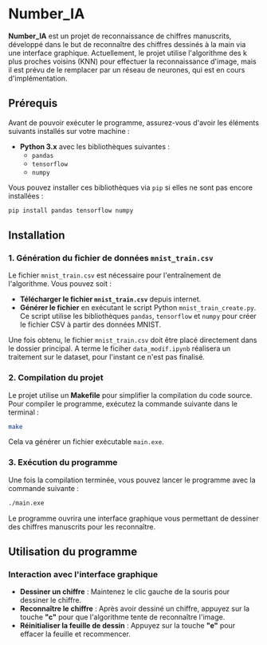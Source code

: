 
# Number_IA

**Number_IA** est un projet de reconnaissance de chiffres manuscrits, développé dans le but de reconnaître des chiffres dessinés à la main via une interface graphique. Actuellement, le projet utilise l'algorithme des k plus proches voisins (KNN) pour effectuer la reconnaissance d'image, mais il est prévu de le remplacer par un réseau de neurones, qui est en cours d'implémentation.

## Prérequis

Avant de pouvoir exécuter le programme, assurez-vous d'avoir les éléments suivants installés sur votre machine :

- **Python 3.x** avec les bibliothèques suivantes :
  - `pandas`
  - `tensorflow`
  - `numpy`

Vous pouvez installer ces bibliothèques via `pip` si elles ne sont pas encore installées :
```bash
pip install pandas tensorflow numpy
```

## Installation

### 1. Génération du fichier de données `mnist_train.csv`

Le fichier `mnist_train.csv` est nécessaire pour l'entraînement de l'algorithme. Vous pouvez soit :

- **Télécharger le fichier `mnist_train.csv`** depuis internet.
- **Générer le fichier** en exécutant le script Python `mnist_train_create.py`. Ce script utilise les bibliothèques `pandas`, `tensorflow` et `numpy` pour créer le fichier CSV à partir des données MNIST.

Une fois obtenu, le fichier `mnist_train.csv` doit être placé directement dans le dossier principal.
A terme le ficiher `data_modif.ipynb` réalisera un traitement sur le dataset, pour l'instant ce n'est pas finalisé.
### 2. Compilation du projet

Le projet utilise un **Makefile** pour simplifier la compilation du code source. Pour compiler le programme, exécutez la commande suivante dans le terminal :

```bash
make
```

Cela va générer un fichier exécutable `main.exe`.

### 3. Exécution du programme

Une fois la compilation terminée, vous pouvez lancer le programme avec la commande suivante :

```bash
./main.exe
```

Le programme ouvrira une interface graphique vous permettant de dessiner des chiffres manuscrits pour les reconnaître.

## Utilisation du programme

### Interaction avec l'interface graphique

- **Dessiner un chiffre** : Maintenez le clic gauche de la souris pour dessiner le chiffre.
- **Reconnaître le chiffre** : Après avoir dessiné un chiffre, appuyez sur la touche **"c"** pour que l'algorithme tente de reconnaître l'image.
- **Réinitialiser la feuille de dessin** : Appuyez sur la touche **"e"** pour effacer la feuille et recommencer.
